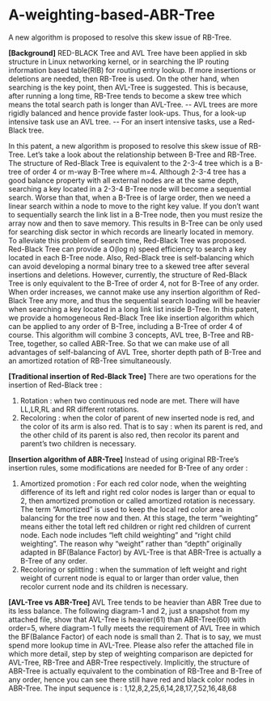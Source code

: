 # A-weighting-based-ABR-Tree
A new algorithm is proposed to resolve this skew issue of RB-Tree.

**[Background]** 
RED-BLACK Tree and AVL Tree have been applied in skb structure in Linux networking kernel, or in searching the IP routing information based table(RIB) for routing entry lookup. If more insertions or deletions are needed, then RB-Tree is used. On the other hand, when searching is the key point, then AVL-Tree is suggested. This is because, after running a long time, RB-Tree tends to become a skew tree which means the total search path is longer than AVL-Tree. 
-- AVL trees are more rigidly balanced and hence provide faster look-ups. Thus, for a look-up intensive task use an AVL tree.
-- For an insert intensive tasks, use a Red-Black tree.

In this patent, a new algorithm is proposed to resolve this skew issue of RB-Tree.
Let’s take a look about the relationship between B-Tree and RB-Tree. The structure of Red-Black Tree is equivalent to the 2-3-4 tree which is a B-tree of order 4 or m-way B-Tree where m=4. Although 2-3-4 tree has a good balance property with all external nodes are at the same depth, searching a key located in a 2-3-4 B-Tree node will become a sequential search. Worse than that, when a B-Tree is of large order, then we need a linear search within a node to move to the right key value. If you don’t want to sequentially search the link list in a B-Tree node, then you must resize the array now and then to save memory. This results in B-Tree can be only used for searching disk sector in which records are linearly located in memory.
To alleviate this problem of search time, Red-Black Tree was proposed. Red-Black Tree can provide a O(log n) speed efficiency to search a key located in each B-Tree node.  Also, Red-Black tree is self-balancing which can avoid developing a normal binary tree to a skewed tree after several insertions and deletions.
However, currently, the structure of Red-Black Tree is only equivalent to the B-Tree of order 4, not for B-Tree of any order. When order increases, we cannot make use any insertion algorithm of Red-Black Tree any more, and thus the sequential search loading will be heavier when searching a key located in a long link list inside B-Tree. 
In this patent, we provide a homogeneous Red-Black Tree like insertion algorithm which can be applied to any order of B-Tree, including a B-Tree of order 4 of course. This algorithm will combine 3 concepts, AVL tree, B-Tree and RB-Tree, together, so called ABR-Tree. So that we can make use of all advantages of self-balancing of AVL Tree, shorter depth path of B-Tree and an amortized rotation of RB-Tree simultaneously. 

**[Traditional insertion of Red-Black Tree]**
There are two operations for the insertion of Red-Black tree :
1.	Rotation : when two continuous red node are met. There will have LL,LR,RL and RR different rotations.
2.	Recoloring : when the color of parent of new inserted node is red, and the color of its arm is also red. That is to say : when its parent is red, and the other child of its parent is also red, then recolor its parent and parent’s two children is necessary.

**[Insertion algorithm of ABR-Tree]**
Instead of using original RB-Tree’s insertion rules, some modifications are needed for B-Tree of any order :
1.	Amortized promotion : For each red color node, when the weighting difference of its left and right red color nodes is larger than or equal to 2, then amortized promotion or called amortized rotation is necessary. The term “Amortized” is used to keep the local red color area in balancing for the tree now and then. At this stage, the term “weighting” means either the total left red children or right red children of current node. Each node includes “left child weighting” and “right child weighting”. The reason why “weight” rather than “depth” originally adapted in BF(Balance Factor) by AVL-Tree is that ABR-Tree is actually a B-Tree of any order.
2.	Recoloring or splitting : when the summation of left weight and right weight of current node is equal to or larger than order value, then recolor current node and its children is necessary.

**[AVL-Tree vs ABR-Tree]**
AVL Tree tends to be heavier than ABR Tree due to its less balance. The following diagram-1 and 2, just a snapshot from my attached file, show that AVL-Tree is heavier(61) than ABR-Tree(60) with order=5, where diagram-1 fully meets the requirement of AVL Tree in which the BF(Balance Factor) of each node is small than 2. That is to say, we must spend more lookup time in AVL-Tree. Please also refer the attached file in which more detail, step by step of weighting comparison are depicted for AVL-Tree, RB-Tree and ABR-Tree respectively. Implicitly, the structure of ABR-Tree is actually equivalent to the combination of RB-Tree and B-Tree of any order, hence you can see there still have red and black color nodes in ABR-Tree.
The input sequence is : 1,12,8,2,25,6,14,28,17,7,52,16,48,68
